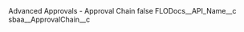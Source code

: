 <?xml version="1.0" encoding="UTF-8"?>
<CustomMetadata xmlns="http://soap.sforce.com/2006/04/metadata" xmlns:xsi="http://www.w3.org/2001/XMLSchema-instance" xmlns:xsd="http://www.w3.org/2001/XMLSchema">
    <label>Advanced Approvals - Approval Chain</label>
    <protected>false</protected>
    <values>
        <field>FLODocs__API_Name__c</field>
        <value xsi:type="xsd:string">sbaa__ApprovalChain__c</value>
    </values>
</CustomMetadata>
